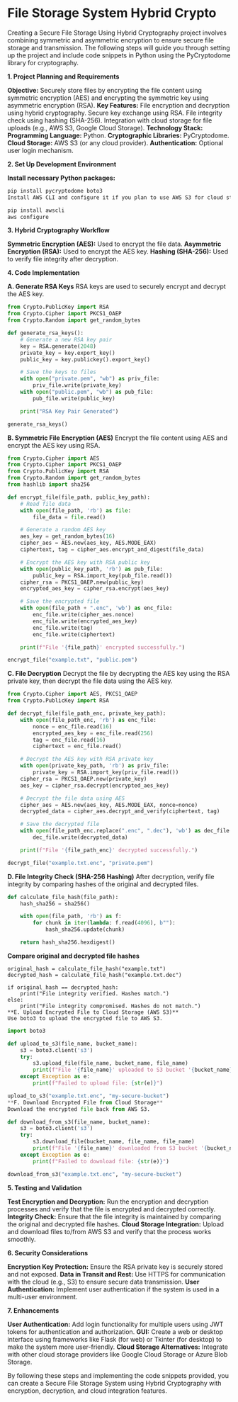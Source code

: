 # File Storage System Hybrid Crypto
Creating a Secure File Storage Using Hybrid Cryptography project involves combining symmetric and asymmetric encryption to ensure secure file storage and transmission. The following steps will guide you through setting up the project and include code snippets in Python using the PyCryptodome library for cryptography.

**1. Project Planning and Requirements**

**Objective:** Securely store files by encrypting the file content using symmetric encryption (AES) and encrypting the symmetric key using asymmetric encryption (RSA).
**Key Features:**
File encryption and decryption using hybrid cryptography.
Secure key exchange using RSA.
File integrity check using hashing (SHA-256).
Integration with cloud storage for file uploads (e.g., AWS S3, Google Cloud Storage).
**Technology Stack:**
**Programming Language:** Python.
**Cryptographic Libraries:** PyCryptodome.
**Cloud Storage:** AWS S3 (or any cloud provider).
**Authentication:** Optional user login mechanism.

**2. Set Up Development Environment**

**Install necessary Python packages:**
```bash
pip install pycryptodome boto3
Install AWS CLI and configure it if you plan to use AWS S3 for cloud storage:
```

```bash
pip install awscli
aws configure
```

**3. Hybrid Cryptography Workflow**

**Symmetric Encryption (AES):** Used to encrypt the file data.
**Asymmetric Encryption (RSA):** Used to encrypt the AES key.
**Hashing (SHA-256):** Used to verify file integrity after decryption.

**4. Code Implementation**

**A. Generate RSA Keys**
RSA keys are used to securely encrypt and decrypt the AES key.

```python
from Crypto.PublicKey import RSA
from Crypto.Cipher import PKCS1_OAEP
from Crypto.Random import get_random_bytes

def generate_rsa_keys():
    # Generate a new RSA key pair
    key = RSA.generate(2048)
    private_key = key.export_key()
    public_key = key.publickey().export_key()

    # Save the keys to files
    with open("private.pem", "wb") as priv_file:
        priv_file.write(private_key)
    with open("public.pem", "wb") as pub_file:
        pub_file.write(public_key)

    print("RSA Key Pair Generated")

generate_rsa_keys()
```

**B. Symmetric File Encryption (AES)**
Encrypt the file content using AES and encrypt the AES key using RSA.

```python
from Crypto.Cipher import AES
from Crypto.Cipher import PKCS1_OAEP
from Crypto.PublicKey import RSA
from Crypto.Random import get_random_bytes
from hashlib import sha256

def encrypt_file(file_path, public_key_path):
    # Read file data
    with open(file_path, 'rb') as file:
        file_data = file.read()

    # Generate a random AES key
    aes_key = get_random_bytes(16)
    cipher_aes = AES.new(aes_key, AES.MODE_EAX)
    ciphertext, tag = cipher_aes.encrypt_and_digest(file_data)

    # Encrypt the AES key with RSA public key
    with open(public_key_path, 'rb') as pub_file:
        public_key = RSA.import_key(pub_file.read())
    cipher_rsa = PKCS1_OAEP.new(public_key)
    encrypted_aes_key = cipher_rsa.encrypt(aes_key)

    # Save the encrypted file
    with open(file_path + ".enc", 'wb') as enc_file:
        enc_file.write(cipher_aes.nonce)
        enc_file.write(encrypted_aes_key)
        enc_file.write(tag)
        enc_file.write(ciphertext)

    print(f"File '{file_path}' encrypted successfully.")

encrypt_file("example.txt", "public.pem")
```

**C. File Decryption**
Decrypt the file by decrypting the AES key using the RSA private key, then decrypt the file data using the AES key.

```python
from Crypto.Cipher import AES, PKCS1_OAEP
from Crypto.PublicKey import RSA

def decrypt_file(file_path_enc, private_key_path):
    with open(file_path_enc, 'rb') as enc_file:
        nonce = enc_file.read(16)
        encrypted_aes_key = enc_file.read(256)
        tag = enc_file.read(16)
        ciphertext = enc_file.read()

    # Decrypt the AES key with RSA private key
    with open(private_key_path, 'rb') as priv_file:
        private_key = RSA.import_key(priv_file.read())
    cipher_rsa = PKCS1_OAEP.new(private_key)
    aes_key = cipher_rsa.decrypt(encrypted_aes_key)

    # Decrypt the file data using AES
    cipher_aes = AES.new(aes_key, AES.MODE_EAX, nonce=nonce)
    decrypted_data = cipher_aes.decrypt_and_verify(ciphertext, tag)

    # Save the decrypted file
    with open(file_path_enc.replace(".enc", ".dec"), 'wb') as dec_file:
        dec_file.write(decrypted_data)

    print(f"File '{file_path_enc}' decrypted successfully.")

decrypt_file("example.txt.enc", "private.pem")
```

**D. File Integrity Check (SHA-256 Hashing)**
After decryption, verify file integrity by comparing hashes of the original and decrypted files.

```python
def calculate_file_hash(file_path):
    hash_sha256 = sha256()

    with open(file_path, 'rb') as f:
        for chunk in iter(lambda: f.read(4096), b""):
            hash_sha256.update(chunk)

    return hash_sha256.hexdigest()
```

**Compare original and decrypted file hashes**
```
original_hash = calculate_file_hash("example.txt")
decrypted_hash = calculate_file_hash("example.txt.dec")

if original_hash == decrypted_hash:
    print("File integrity verified. Hashes match.")
else:
    print("File integrity compromised. Hashes do not match.")
**E. Upload Encrypted File to Cloud Storage (AWS S3)**
Use boto3 to upload the encrypted file to AWS S3.
```

```python
import boto3

def upload_to_s3(file_name, bucket_name):
    s3 = boto3.client('s3')
    try:
        s3.upload_file(file_name, bucket_name, file_name)
        print(f"File '{file_name}' uploaded to S3 bucket '{bucket_name}'.")
    except Exception as e:
        print(f"Failed to upload file: {str(e)}")

upload_to_s3("example.txt.enc", "my-secure-bucket")
**F. Download Encrypted File from Cloud Storage**
Download the encrypted file back from AWS S3.
```

```python
def download_from_s3(file_name, bucket_name):
    s3 = boto3.client('s3')
    try:
        s3.download_file(bucket_name, file_name, file_name)
        print(f"File '{file_name}' downloaded from S3 bucket '{bucket_name}'.")
    except Exception as e:
        print(f"Failed to download file: {str(e)}")

download_from_s3("example.txt.enc", "my-secure-bucket")
```

**5. Testing and Validation**

**Test Encryption and Decryption:** Run the encryption and decryption processes and verify that the file is encrypted and decrypted correctly.
**Integrity Check:** Ensure that the file integrity is maintained by comparing the original and decrypted file hashes.
**Cloud Storage Integration:** Upload and download files to/from AWS S3 and verify that the process works smoothly.

**6. Security Considerations**

**Encryption Key Protection:** Ensure the RSA private key is securely stored and not exposed.
**Data in Transit and Rest:** Use HTTPS for communication with the cloud (e.g., S3) to ensure secure data transmission.
**User Authentication:** Implement user authentication if the system is used in a multi-user environment.

**7. Enhancements**

**User Authentication:** Add login functionality for multiple users using JWT tokens for authentication and authorization.
**GUI:** Create a web or desktop interface using frameworks like Flask (for web) or Tkinter (for desktop) to make the system more user-friendly.
**Cloud Storage Alternatives:** Integrate with other cloud storage providers like Google Cloud Storage or Azure Blob Storage.

By following these steps and implementing the code snippets provided, you can create a Secure File Storage System using Hybrid Cryptography with encryption, decryption, and cloud integration features.
